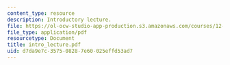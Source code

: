 ```yaml
---
content_type: resource
description: Introductory lecture.
file: https://ol-ocw-studio-app-production.s3.amazonaws.com/courses/12-110-sedimentary-geology-fall-2004/d7da9e7c357508287e60025effd53ad7_intro_lecture.pdf
file_type: application/pdf
resourcetype: Document
title: intro_lecture.pdf
uid: d7da9e7c-3575-0828-7e60-025effd53ad7
---
```

